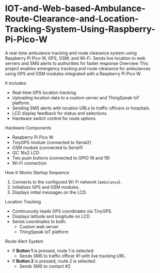 # IOT-and-Web-based-Ambulance-Route-Clearance-and-Location-Tracking-System-Using-Raspberry-Pi-Pico-W
A real-time ambulance tracking and route clearance system using Raspberry Pi Pico W, GPS, GSM, and Wi-Fi. Sends live location to web servers and SMS alerts to authorities for faster response
Overview
This project enables emergency tracking and route clearance for ambulances using GPS and GSM modules integrated with a Raspberry Pi Pico W.

It includes:
- Real-time GPS location tracking.
- Uploading location data to a custom server and ThingSpeak IoT platform.
- Sending SMS alerts with location URLs to traffic officers or hospitals.
- LCD display feedback for status and selections.
- Hardware switch control for route options
  
 Hardware Components
- Raspberry Pi Pico W
- TinyGPS module (connected to Serial2)
- GSM module (connected to Serial1)
- I2C 16x2 LCD
- Two push buttons (connected to GPIO 18 and 19)
- Wi-Fi connection
  
 How It Works
Startup Sequence
1. Connects to the configured Wi-Fi network (`ambulance`).
2. Initializes GPS and GSM modules.
3. Displays initial messages on the LCD.

 Location Tracking
- Continuously reads GPS coordinates via TinyGPS.
- Displays latitude and longitude on LCD.
- Sends coordinates to both:
  - Custom web server
  - ThingSpeak IoT platform

 Route Alert System
- If **Button 1** is pressed, route 1 is selected:
  - Sends SMS to traffic officer #1 with live tracking URL.
- If **Button 2** is pressed, route 2 is selected:
  - Sends SMS to contact #2.
